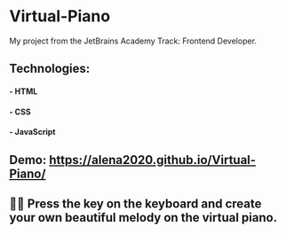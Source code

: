 # Virtual-Piano 
My project from the JetBrains Academy Track: Frontend Developer. 

## Technologies:
#### - HTML
#### - CSS 
#### - JavaScript

## Demo: https://alena2020.github.io/Virtual-Piano/

## 🎹🎼 Press the key on the keyboard and create your own beautiful melody on the virtual piano.
